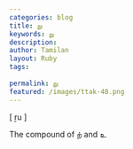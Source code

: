 ```yaml
---
categories: blog
title: று
keywords: று
description: 
author: Tamilan
layout: Ruby
tags: 
 
permalink: று
featured: /images/ttak-48.png
---
```

  
[ ṟu ]  
  
The compound of ற் and உ